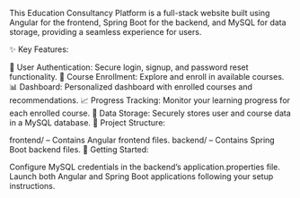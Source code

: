 This Education Consultancy Platform is a full-stack website built using Angular for the frontend, Spring Boot for the backend, and MySQL for data storage, providing a seamless experience for users.

✨ Key Features:

🔐 User Authentication: Secure login, signup, and password reset functionality.
📖 Course Enrollment: Explore and enroll in available courses.
📊 Dashboard: Personalized dashboard with enrolled courses and recommendations.
📈 Progress Tracking: Monitor your learning progress for each enrolled course.
💾 Data Storage: Securely stores user and course data in a MySQL database.
📂 Project Structure:

frontend/ – Contains Angular frontend files.
backend/ – Contains Spring Boot backend files.
🚀 Getting Started:

Configure MySQL credentials in the backend’s application.properties file.
Launch both Angular and Spring Boot applications following your setup instructions.
